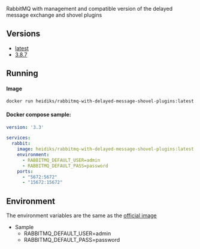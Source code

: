 RabbitMQ with management and compatible version of the delayed message exchange and shovel plugins

## Versions
- [latest](https://github.com/heidiks/rabbitmq-with-delayed-message-shovel-plugins/blob/master/versions/latest/Dockerfile)
- [3.8.7](https://github.com/heidiks/rabbitmq-with-delayed-message-shovel-plugins/blob/master/versions/3.8.7/Dockerfile)

## Running
#### Image

    docker run heidiks/rabbitmq-with-delayed-message-shovel-plugins:latest


#### Docker compose sample:
```YAML
version: '3.3'

services:
  rabbit:
    image: heidiks/rabbitmq-with-delayed-message-shovel-plugins:latest
    environment:
      - RABBITMQ_DEFAULT_USER=admin
      - RABBITMQ_DEFAULT_PASS=password
    ports:
      - "5672:5672"
      - "15672:15672"
```

## Environment
The environment variables are the same as the [official image](https://hub.docker.com/_/rabbitmq/)
- Sample
    - RABBITMQ_DEFAULT_USER=admin
    - RABBITMQ_DEFAULT_PASS=password


